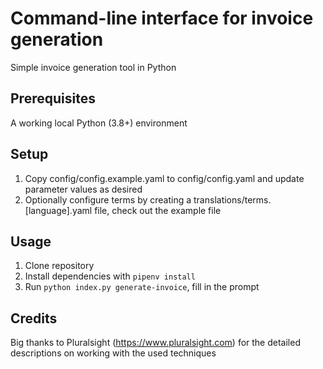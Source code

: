 # Command-line interface for invoice generation
Simple invoice generation tool in Python

## Prerequisites
A working local Python (3.8+) environment

## Setup
1. Copy config/config.example.yaml to config/config.yaml and update parameter values as desired
2. Optionally configure terms by creating a translations/terms.[language].yaml file, check out the example file

## Usage
1. Clone repository
2. Install dependencies with ```pipenv install```
3. Run ```python index.py generate-invoice```, fill in the prompt

## Credits
Big thanks to Pluralsight (https://www.pluralsight.com)  for the detailed descriptions on working with the used techniques